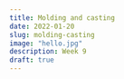 ```yaml
---
title: Molding and casting
date: 2022-01-20
slug: molding-casting
image: "hello.jpg"
description: Week 9
draft: true
---
```

